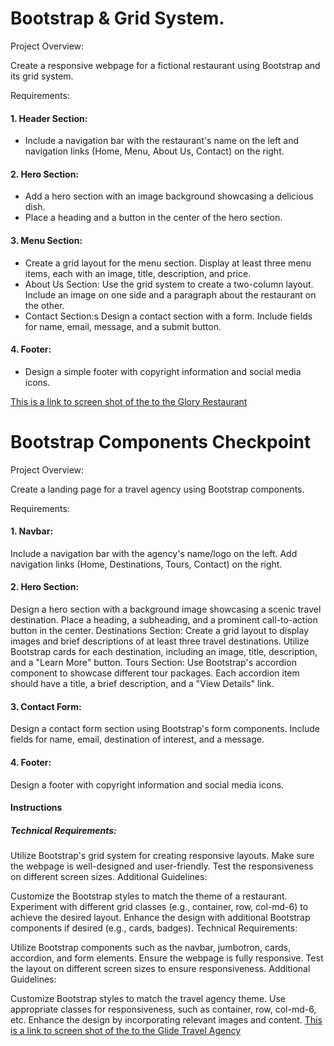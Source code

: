 
# Bootstrap & Grid System.

Project Overview:

Create a responsive webpage for a fictional restaurant using Bootstrap and its grid system.

Requirements:

#### 1. Header Section:
- Include a navigation bar with the restaurant's name on the left and navigation links (Home, Menu, About Us, Contact) on the right.
#### 2. Hero Section:
- Add a hero section with an image background showcasing a delicious dish.
- Place a heading and a button in the center of the hero section.
#### 3. Menu Section:
- Create a grid layout for the menu section.
Display at least three menu items, each with an image, title, description, and price.
- About Us Section:
Use the grid system to create a two-column layout.
Include an image on one side and a paragraph about the restaurant on the other.
- Contact Section:s
Design a contact section with a form.
Include fields for name, email, message, and a submit button.
#### 4. Footer:
-  Design a simple footer with copyright information and social media icons.

[This is a link to  screen shot of the  to the  Glory Restaurant]( https://github.com/EdemEssang/glorestaurant/blob/main/FireShot%20Capture%20001%20-%20Glory%20Restaurant%20-%20Experience%20Tasty%20Meals.pngs
)


# Bootstrap Components Checkpoint

Project Overview:

Create a landing page for a travel agency using Bootstrap components.

Requirements:

#### 1. Navbar:
Include a navigation bar with the agency's name/logo on the left.
Add navigation links (Home, Destinations, Tours, Contact) on the right.
#### 2. Hero Section:
Design a hero section with a background image showcasing a scenic travel destination.
Place a heading, a subheading, and a prominent call-to-action button in the center.
Destinations Section:
Create a grid layout to display images and brief descriptions of at least three travel destinations.
Utilize Bootstrap cards for each destination, including an image, title, description, and a "Learn More" button.
Tours Section:
Use Bootstrap's accordion component to showcase different tour packages.
Each accordion item should have a title, a brief description, and a "View Details" link.
#### 3. Contact Form:
Design a contact form section using Bootstrap's form components.
Include fields for name, email, destination of interest, and a message.
#### 4. Footer:
Design a footer with copyright information and social media icons.

#### Instructions
##### Technical Requirements:

Utilize Bootstrap's grid system for creating responsive layouts.
Make sure the webpage is well-designed and user-friendly.
Test the responsiveness on different screen sizes.
Additional Guidelines:

Customize the Bootstrap styles to match the theme of a restaurant.
Experiment with different grid classes (e.g., container, row, col-md-6) to achieve the desired layout.
Enhance the design with additional Bootstrap components if desired (e.g., cards, badges).
Technical Requirements:

Utilize Bootstrap components such as the navbar, jumbotron, cards, accordion, and form elements.
Ensure the webpage is fully responsive.
Test the layout on different screen sizes to ensure responsiveness.
Additional Guidelines:

Customize Bootstrap styles to match the travel agency theme.
Use appropriate classes for responsiveness, such as container, row, col-md-6, etc.
Enhance the design by incorporating relevant images and content.
[This is a link to  screen shot of the  to the Glide Travel Agency](https://github.com/EdemEssang/glorestaurant/blob/main/glidetravelagency/travelagency%20website.png)

